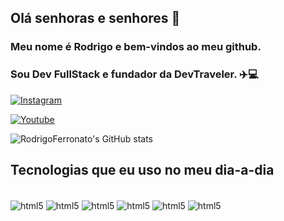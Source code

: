 ## Olá senhoras e senhores 👋

### Meu nome é Rodrigo e bem-vindos ao meu github.

### Sou Dev FullStack e fundador da DevTraveler. ✈️💻

[![Instagram](https://img.shields.io/badge/Instagram-E4405F?style=for-the-badge&logo=instagram&logoColor=white)](https://www.instagram.com/devtraveler_/)

[![Youtube](https://img.shields.io/badge/YouTube-FF0000?style=for-the-badge&logo=youtube&logoColor=white)](https://www.instagram.com/devtraveler_/)

![RodrigoFerronato's GitHub stats](https://github-readme-stats.vercel.app/api?username=RodrigoFerronato&show_icons=true&theme=onedark)

## Tecnologias que eu uso no meu dia-a-dia

<div style="display: inline_block"><br/>
    <img align="center" alt="html5" src="https://img.shields.io/badge/HTML-239120?style=for-the-badge&logo=html5&logoColor=white">
    <img align="center" alt="html5" src="https://img.shields.io/badge/CSS-239120?&style=for-the-badge&logo=css3&logoColor=white">
    <img align="center" alt="html5" src="https://img.shields.io/badge/Python-3776AB?style=for-the-badge&logo=python&logoColor=white">
    <img align="center" alt="html5" src="https://img.shields.io/badge/Java-ED8B00?style=for-the-badge&logo=openjdk&logoColor=white">
    <img align="center" alt="html5" src="https://img.shields.io/badge/React-20232A?style=for-the-badge&logo=react&logoColor=61DAFB">
    <img align="center" alt="html5" src="https://img.shields.io/badge/Node.js-43853D?style=for-the-badge&logo=node.js&logoColor=white">
